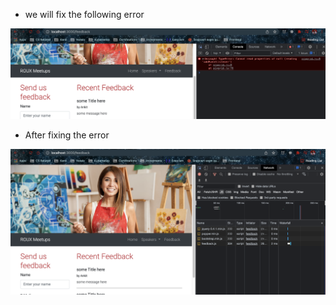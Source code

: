 - we will fix the following error

![](.images/existing-error.png)


- After fixing the error

![](.images/fixing-error.png)